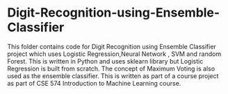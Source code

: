 # Digit-Recognition-using-Ensemble-Classifier
This folder contains code for Digit Recognition using Ensemble Classifier project which uses Logistic Regression,Neural Network , SVM and random Forest. 
This is written in Python and uses sklearn library but Logistic Regression is built from scratch. The concept of Maximum Voting is also used as the ensemble classifier.
This is written as part of a course project as part of CSE 574 Introduction to Machine Learning course.


